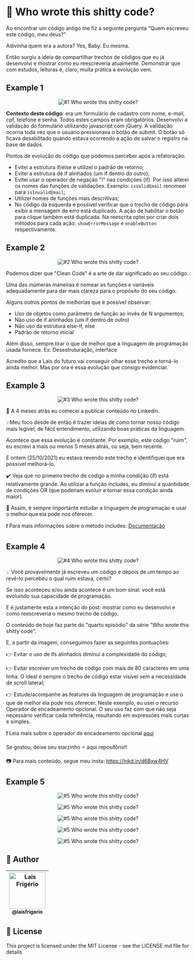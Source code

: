 # 💩 Who wrote this shitty code?

Ao encontrar um código antigo me fiz a seguinte pergunta "Quem escreveu este código, meu deus?"

Adivinha quem era a autora? Yes, Baby. Eu mesma.

Então surgiu a ideia de compartilhar trechos de códigos que eu já desenvolvi e mostrar como eu reescreveria atualmente. Demonstrar que com estudos, leituras e, claro, muita prática a evolução vem.

## Example 1

<p align="center">
  <a><img src="./example-1/who-wrote-this-shitty-code.png" alt="#1 Who wrote this shitty code?" title="#1 Who wrote this shitty code?"></a>
</p>

**Contexto deste código**: era um formulário de cadastro com nome, e-mail, cpf, telefone e senha. Todos estes campos eram obrigatórios. Desenvolvi a validação do formulário utilizando javascript com jQuery. A validação ocorria toda vez que o usuário pressionava o botão de submit. O botão só ficava desabilitado quando estava ocorrendo a ação de salvar o registro na base de dados.

Pontos de evolução do código que podemos perceber após a refatoração:

- Evitei a estrutura if/else e utilizei o padrão de retorno;
- Evitei a estrutura de if alinhados (um if dentro do outro);
- Evitei usar o operador de negação "!" nas condições (if). Por isso alterei os nomes das funções de validações. Exemplo: `isValidEmail` renomeei para `isInvalidEmail`;
- Utilizei nomes de funções mais descritivas;
- No código da esquerda é possível verificar que o trecho de código para exibir a mensagem de erro está duplicado. A ação de habilitar o botão para clique também está duplicada. Na reescrita optei por criar dois métodos para cada ação: `showErrorMessage` e `enableButton` respectivamente.

## Example 2

<p align="center">
  <a><img src="./example-2/who-wrote-this-shitty-code.png" alt="#2 Who wrote this shitty code?" title="#2 Who wrote this shitty code?"></a>
</p>

Podemos dizer que "Clean Code" é a arte de dar significado ao seu código.

Uma das inúmeras maneiras é nomear as funções e variáveis adequadamente para dar mais clareza para o propósito do seu código.

Alguns outros pontos de melhorias que é possível observar:

- Uso de objetos como parâmetro de função ao invés de N argumentos;
- Não uso de if aninhados (um if dentro de outro)
- Não uso da estrutura else-if, else
- Padrão de retorno inicial

Além disso, sempre tirar o que de melhor que a linguagem de programação usada fornece. Ex: Desestruturação, interface

Acredito que a Lais do futuro vai conseguir olhar esse trecho e torná-lo ainda melhor. Mas por ora é essa evolução que consigo evidenciar.

## Example 3

<p align="center">
  <a><img src="./example-3/who-wrote-this-shitty-code.png" alt="#3 Who wrote this shitty code?" title="#3 Who wrote this shitty code?"></a>
</p>

🤔 A 4 meses atrás eu comecei a publicar conteúdo no Linkedin.

💡Meu foco desde de então é trazer ideias de como tornar nosso código mais legível, de fácil entendimento, utilizando boas práticas da linguagem.

Acontece que essa evolução é constante. Por exemplo, este código "ruim", eu escrevi a mais ou menos 5 meses atrás, ou seja, bem recente.

E ontem (25/10/2021) eu estava revendo este trecho e identifiquei que era possível melhorá-lo.

✔️ Veja que no primeiro trecho de código a minha condição (if) está relativamente grande. Ao utilizar a função includes, eu diminuí a quantidade de condições OR (que poderiam evoluir e tornar essa condição ainda maior).

🚀 Assim, é sempre importante estudar a linguagem de programação e usar o melhor que ela pode nos oferecer.

❗ Para mais informações sobre o método includes: [Documentação](https://developer.mozilla.org/pt-BR/docs/Web/JavaScript/Reference/Global_Objects/Array/includes)

## Example 4

<p align="center">
  <a><img src="./example-4/who-wrote-this-shitty-code.png" alt="#4 Who wrote this shitty code?" title="#4 Who wrote this shitty code?"></a>
</p>

💡 Você provavelmente já escreveu um código e depois de um tempo ao revê-lo percebeu o qual ruim estava, certo?

Se isso aconteceu e/ou ainda acontece é um bom sinal: você está evoluindo sua capacidade de programação.

E é justamente esta a intenção do post: mostrar como eu desenvolvi e como reescreveria o mesmo trecho de código.

O conteúdo de hoje faz parte do "quarto episódio" da série "Who wrote this shitty code".

E, a partir da imagem, conseguimos fazer as seguintes pontuações:

👉  Evitar o uso de ifs alinhados diminui a complexidade do código;

👉  Evitar escrever um trecho de código com mais de 80 caracteres em uma linha. O ideal é sempre o trecho de código estar visível sem a necessidade de scroll lateral;

👉  Estude/acompanhe as features da linguagem de programação e use o que de melhor ela pode nos oferecer. Neste exemplo, eu usei o recurso Operador de encadeamento opcional. O seu uso faz com que não seja necessário verificar cada referência, resultando em expressões mais curtas e simples.

❗ Leia mais sobre o operador de encadeamento opcional [aqui](https://lnkd.in/d843vMyj)

Se gostou, deixe seu starzinho ⭐ aqui repositório!!

📷 Para mais conteúdo, segue meu insta: https://lnkd.in/d6Bxw4HV

## Example 5

<p align="center">
  <a><img src="./example-5/1.png" alt="#5 Who wrote this shitty code?" title="#5 Who wrote this shitty code?"></a>
</p>

<p align="center">
  <a><img src="./example-5/2.png" alt="#5 Who wrote this shitty code?" title="#5 Who wrote this shitty code?"></a>
</p>

<p align="center">
  <a><img src="./example-5/3.png" alt="#5 Who wrote this shitty code?" title="#5 Who wrote this shitty code?"></a>
</p>

<p align="center">
  <a><img src="./example-5/4.png" alt="#5 Who wrote this shitty code?" title="#5 Who wrote this shitty code?"></a>
</p>

<p align="center">
  <a><img src="./example-5/5.png" alt="#5 Who wrote this shitty code?" title="#5 Who wrote this shitty code?"></a>
</p>


## :woman: Author

| [<img src="https://avatars.githubusercontent.com/u/20709086?v=4" width="100px;" alt="Lais Frigério"/><br /><sub><b>@laisfrigerio</b></sub>](https://github.com/laisfrigerio)<br /> |
| :---: |

## 📄 License

This project is licensed under the MIT License - see the LICENSE.md file for details